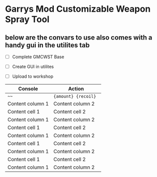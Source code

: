 # Garrys Mod Customizable Weapon Spray Tool










## below are the convars to use also comes with a handy gui in the utilites tab

 - [ ]  Complete GMCWST Base
 - [ ]  Create GUI in utilites
 - [ ]  Upload to workshop 


Console | Action
------------ | -------------
```~~``` | ```{amount} {recoil} ```
Content column 1 | Content column 2
Content cell 1 | Content cell 2
Content column 1 | Content column 2
Content cell 1 | Content cell 2
Content column 1 | Content column 2
Content cell 1 | Content cell 2
Content column 1 | Content column 2
Content cell 1 | Content cell 2
Content column 1 | Content column 2
